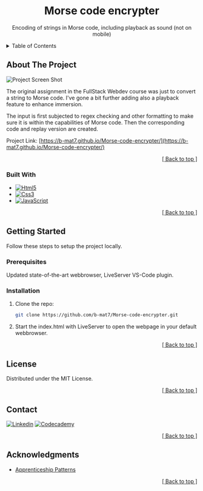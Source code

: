 <a name="readme-top"></a>
<!-- PROJECT HEADER -->
<br />
<div align="center">
  <h1 align="center">Morse code encrypter</h1>

  <p align="center">Encoding of strings in Morse code, including playback as sound (not on mobile)</p>
</div>



<!-- TABLE OF CONTENTS -->
<details>
  <summary>Table of Contents</summary>
  <ol>
    <li>
      <a href="#about-the-project">About The Project</a>
      <ul>
        <li><a href="#built-with">Built With</a></li>
      </ul>
    </li>
    <li>
      <a href="#getting-started">Getting Started</a>
      <ul>
        <li><a href="#prerequisites">Prerequisites</a></li>
        <li><a href="#installation">Installation</a></li>
      </ul>
    </li>
    <li><a href="#license">License</a></li>
    <li><a href="#contact">Contact</a></li>
    <li><a href="#acknowledgments">Acknowledgments</a></li>
  </ol>
</details>



<!-- ABOUT THE PROJECT -->
## About The Project

![Project Screen Shot][project-screenshot]

The original assignment in the FullStack Webdev course was just to convert a string to Morse code. I've gone a bit further adding also a playback feature to enhance immersion.

The input is first subjected to regex checking and other formatting to make sure it is within the capabilities of Morse code. Then the corresponding code and replay version are created.

Project Link: [https://b-mat7.github.io/Morse-code-encrypter/](https://b-mat7.github.io/Morse-code-encrypter/)

<p align="right"><a href="#readme-top">[ Back to top ]</a></p>



### Built With

* [![Html5][Html]][Html-url]
* [![Css3][Css]][Css-url]
* [![JavaScript][JavaScript]][JavaScript-url]

<p align="right"><a href="#readme-top">[ Back to top ]</a></p>



<!-- GETTING STARTED -->
## Getting Started

Follow these steps to setup the project locally.

### Prerequisites

Updated state-of-the-art webbrowser, LiveServer VS-Code plugin.

### Installation

1. Clone the repo:
   ```sh
   git clone https://github.com/b-mat7/Morse-code-encrypter.git
   ```
2. Start the index.html with LiveServer to open the webpage in your default webbrowser.

<p align="right"><a href="#readme-top">[ Back to top ]</a></p>



<!-- LICENSE -->
## License

Distributed under the MIT License.

<p align="right"><a href="#readme-top">[ Back to top ]</a></p>



<!-- CONTACT -->
## Contact

[![Linkedin][Linkedin.com]][Linkedin-url]
[![Codecademy][Codecademy.com]][Codecademy-url]

<p align="right"><a href="#readme-top">[ Back to top ]</a></p>



<!-- ACKNOWLEDGMENTS --> 
## Acknowledgments

* [Apprenticeship Patterns](https://walterteng.com/apprenticeship-patterns)

<p align="right"><a href="#readme-top">[ Back to top ]</a></p>



<!-- MARKDOWN LINKS & IMAGES -->
[project-screenshot]: ./assets/img/screenshot.png

[Html]: https://img.shields.io/badge/HTML5-E34F26?style=for-the-badge&logo=html5&logoColor=white
[Html-url]: https://www.w3.org/html/
[Css]: https://img.shields.io/badge/CSS3-1572B6?style=for-the-badge&logo=css3&logoColor=white
[Css-url]: https://www.w3.org/Style/CSS/
[JavaScript]: https://img.shields.io/badge/JavaScript-F7DF1E?style=for-the-badge&logo=javascript&logoColor=black
[JavaScript-url]: https://262.ecma-international.org/

[Linkedin.com]: https://img.shields.io/badge/LinkedIn-0077B5?style=for-the-badge&logo=linkedin&logoColor=white
[Linkedin-url]: https://www.linkedin.com/in/matthias-b-80546469/
[Codecademy.com]: https://img.shields.io/badge/Codecademy-FFF0E5?style=for-the-badge&logo=codecademy&logoColor=303347
[Codecademy-url]: https://www.codecademy.com/profiles/b_mat